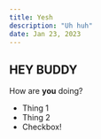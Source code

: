 ```yaml
---
title: Yesh
description: "Uh huh"
date: Jan 23, 2023
---
```

## HEY BUDDY

How are **you** doing?

- Thing 1
- Thing 2
- Checkbox!


